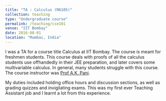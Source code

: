```yaml
---
title: "TA : Calculus (MA105)"
collection: teaching
type: "Undergraduate course"
permalink: /teaching/cse101
venue: "IIT Bombay"
date: 2016-08-01
location: "Mumbai, India"
---
```


I was a TA for a course title Calculus at IIT Bombay. The course is meant for freshmen students. This course deals with proofs of all the calculus students use offhandedly in their JEE preparation, and later covers some multivariable calculus. In general, many students struggle with this course.
The course instructor was [Prof A.K. Pani](http://www.math.iitb.ac.in/~akp/).

My duties included holding office hours and discussion sections, as well as grading quizzes and invigilating exams.
This was my first ever Teaching Assistant job and I learnt a lot from this experience.
